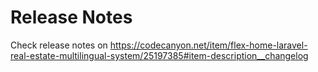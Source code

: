 # Release Notes

Check release notes on https://codecanyon.net/item/flex-home-laravel-real-estate-multilingual-system/25197385#item-description__changelog
